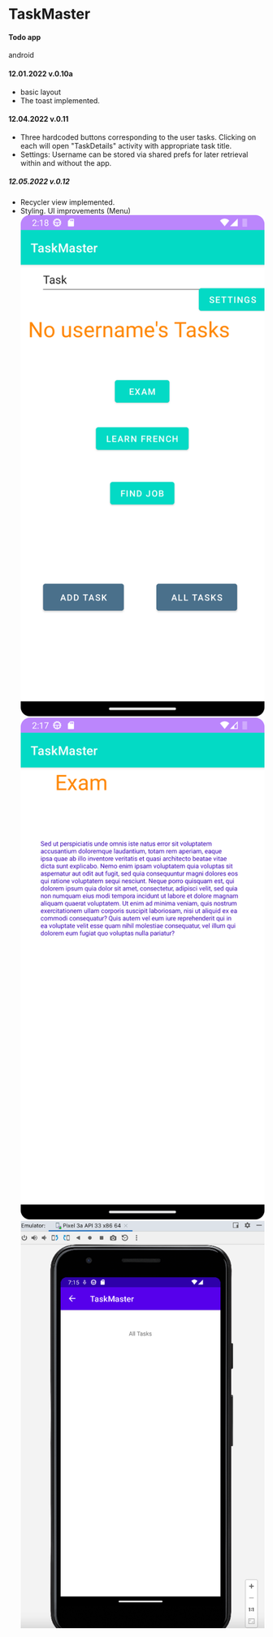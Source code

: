 # TaskMaster

#### Todo app

android
#### 12.01.2022 v.0.10a 
* basic layout
* The toast implemented.
#### 12.04.2022 v.0.11
* Three hardcoded buttons corresponding to the user tasks. Clicking on each will open "TaskDetails" activity with appropriate task title.
* Settings: Username can be stored via shared prefs for later retrieval within and without the app.
##### 12.05.2022 v.0.12 
* Recycler view implemented. 
* Styling. UI improvements (Menu)
![](screenshots/Screenshot_20221205_142028.png)
![](screenshots/Screenshot_20221205_141950.png)
![2](screenshots/DEC1.2.png)
